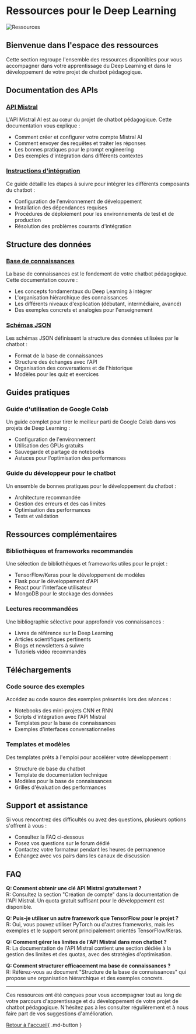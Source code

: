 # Ressources pour le Deep Learning

![Ressources](https://images.unsplash.com/photo-1456406644174-8ddd4cd52a06?auto=format&fit=crop&q=80&w=1000&h=300)

## Bienvenue dans l'espace des ressources

Cette section regroupe l'ensemble des ressources disponibles pour vous accompagner dans votre apprentissage du Deep Learning et dans le développement de votre projet de chatbot pédagogique.

## Documentation des APIs

### [API Mistral](api-mistral.md)

L'API Mistral AI est au cœur du projet de chatbot pédagogique. Cette documentation vous explique :
- Comment créer et configurer votre compte Mistral AI
- Comment envoyer des requêtes et traiter les réponses
- Les bonnes pratiques pour le prompt engineering
- Des exemples d'intégration dans différents contextes

### [Instructions d'intégration](instructions-integration.md)

Ce guide détaille les étapes à suivre pour intégrer les différents composants du chatbot :
- Configuration de l'environnement de développement
- Installation des dépendances requises
- Procédures de déploiement pour les environnements de test et de production
- Résolution des problèmes courants d'intégration

## Structure des données

### [Base de connaissances](base-connaissances.md)

La base de connaissances est le fondement de votre chatbot pédagogique. Cette documentation couvre :
- Les concepts fondamentaux du Deep Learning à intégrer
- L'organisation hiérarchique des connaissances
- Les différents niveaux d'explication (débutant, intermédiaire, avancé)
- Des exemples concrets et analogies pour l'enseignement

### [Schémas JSON](json-schemas.md)

Les schémas JSON définissent la structure des données utilisées par le chatbot :
- Format de la base de connaissances
- Structure des échanges avec l'API
- Organisation des conversations et de l'historique
- Modèles pour les quiz et exercices

## Guides pratiques

### Guide d'utilisation de Google Colab

Un guide complet pour tirer le meilleur parti de Google Colab dans vos projets de Deep Learning :
- Configuration de l'environnement
- Utilisation des GPUs gratuits
- Sauvegarde et partage de notebooks
- Astuces pour l'optimisation des performances

### Guide du développeur pour le chatbot

Un ensemble de bonnes pratiques pour le développement du chatbot :
- Architecture recommandée
- Gestion des erreurs et des cas limites
- Optimisation des performances
- Tests et validation

## Ressources complémentaires

### Bibliothèques et frameworks recommandés

Une sélection de bibliothèques et frameworks utiles pour le projet :
- TensorFlow/Keras pour le développement de modèles
- Flask pour le développement d'API
- React pour l'interface utilisateur
- MongoDB pour le stockage des données

### Lectures recommandées

Une bibliographie sélective pour approfondir vos connaissances :
- Livres de référence sur le Deep Learning
- Articles scientifiques pertinents
- Blogs et newsletters à suivre
- Tutoriels vidéo recommandés

## Téléchargements

### Code source des exemples

Accédez au code source des exemples présentés lors des séances :
- Notebooks des mini-projets CNN et RNN
- Scripts d'intégration avec l'API Mistral
- Templates pour la base de connaissances
- Exemples d'interfaces conversationnelles

### Templates et modèles

Des templates prêts à l'emploi pour accélérer votre développement :
- Structure de base du chatbot
- Template de documentation technique
- Modèles pour la base de connaissances
- Grilles d'évaluation des performances

## Support et assistance

Si vous rencontrez des difficultés ou avez des questions, plusieurs options s'offrent à vous :
- Consultez la FAQ ci-dessous
- Posez vos questions sur le forum dédié
- Contactez votre formateur pendant les heures de permanence
- Échangez avec vos pairs dans les canaux de discussion

## FAQ

**Q: Comment obtenir une clé API Mistral gratuitement ?**  
R: Consultez la section "Création de compte" dans la documentation de l'API Mistral. Un quota gratuit suffisant pour le développement est disponible.

**Q: Puis-je utiliser un autre framework que TensorFlow pour le projet ?**  
R: Oui, vous pouvez utiliser PyTorch ou d'autres frameworks, mais les exemples et le support seront principalement orientés TensorFlow/Keras.

**Q: Comment gérer les limites de l'API Mistral dans mon chatbot ?**  
R: La documentation de l'API Mistral contient une section dédiée à la gestion des limites et des quotas, avec des stratégies d'optimisation.

**Q: Comment structurer efficacement ma base de connaissances ?**  
R: Référez-vous au document "Structure de la base de connaissances" qui propose une organisation hiérarchique et des exemples concrets.

---

Ces ressources ont été conçues pour vous accompagner tout au long de votre parcours d'apprentissage et du développement de votre projet de chatbot pédagogique. N'hésitez pas à les consulter régulièrement et à nous faire part de vos suggestions d'amélioration.

[Retour à l'accueil](../index.md){ .md-button }